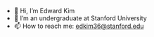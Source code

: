 - 👋 Hi, I’m Edward Kim
- 🌱 I’m an undergraduate at Stanford University
- 📫 How to reach me: edkim36@stanford.edu

<!---
edsense02/edsense02 is a ✨ special ✨ repository because its `README.md` (this file) appears on your GitHub profile.
You can click the Preview link to take a look at your changes.
--->
